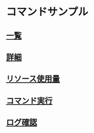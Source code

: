 # コマンドサンプル
## [一覧](./COMMAND/list.md)
## [詳細](./COMMAND/describe.md)
## [リソース使用量](./COMMAND/top.md)
## [コマンド実行](./COMMAND/cmd.md)
## [ログ確認](./COMMAND/log.md)
